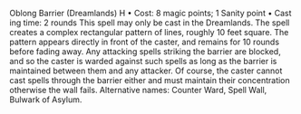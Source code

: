Oblong Barrier (Dreamlands) H
• Cost:  8 magic points; 1 Sanity point
•
 Cast
ing time: 2 rounds
This spell may only be cast in the Dreamlands. The spell 
creates a complex rectangular pattern of lines, roughly 10 
feet square. The pattern appears directly in front of the 
caster, and remains for 10 rounds before fading away. Any 
attacking spells striking the barrier are blocked, and so the 
caster is warded against such spells as long as the barrier 
is maintained between them and any attacker. Of course, 
the caster cannot cast spells through the barrier either and 
must maintain their concentration otherwise the wall fails.
Alternative names: Counter Ward, Spell Wall, Bulwark of 
Asylum.

